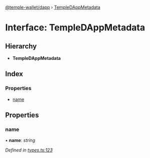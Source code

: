 [@temple-wallet/dapp](../README.md) › [TempleDAppMetadata](templedappmetadata.md)

# Interface: TempleDAppMetadata

## Hierarchy

* **TempleDAppMetadata**

## Index

### Properties

* [name](templedappmetadata.md#name)

## Properties

###  name

• **name**: *string*

*Defined in [types.ts:123](https://github.com/madfish-solutions/templewallet-dapp/blob/e5aeb37/src/types.ts#L123)*
